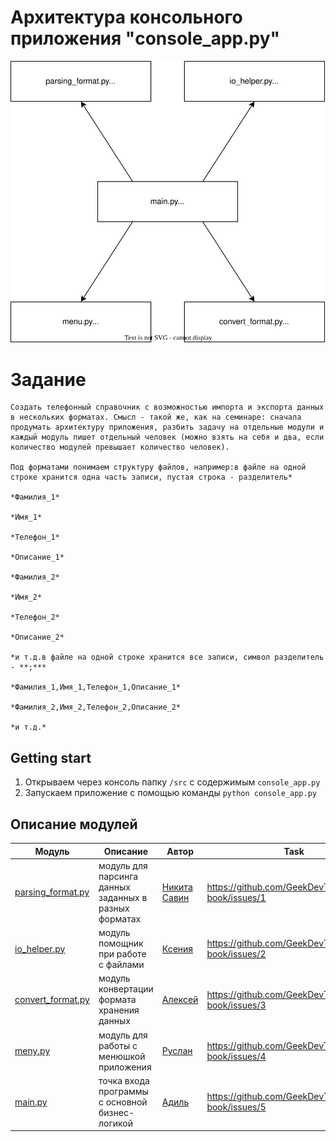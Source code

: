 # Архитектура консольного приложения "console_app.py"

![Architecture](Architecture.drawio.svg#center)

# Задание
    Создать телефонный справочник с возможностью импорта и экспорта данных в нескольких форматах. Смысл - такой же, как на семинаре: сначала продумать архитектуру приложения, разбить задачу на отдельные модули и каждый модуль пишет отдельный человек (можно взять на себя и два, если количество модулей превышает количество человек).

    Под форматами понимаем структуру файлов, например:в файле на одной строке хранится одна часть записи, пустая строка - разделитель*

    *Фамилия_1*

    *Имя_1*

    *Телефон_1*

    *Описание_1*

    *Фамилия_2*

    *Имя_2*

    *Телефон_2*

    *Описание_2*

    *и т.д.в файле на одной строке хранится все записи, символ разделитель - **;***

    *Фамилия_1,Имя_1,Телефон_1,Описание_1*

    *Фамилия_2,Имя_2,Телефон_2,Описание_2*

    *и т.д.*

## Getting start

1. Открываем через консоль папку `/src` с содержимым `console_app.py`
2. Запускаем приложение с помощью команды `python console_app.py` 

## Описание модулей
| Модуль                                                                                                   | Описание                                              | Автор        | Task                                               |
|----------------------------------------------------------------------------------------------------------|-------------------------------------------------------|--------------|----------------------------------------------------|
| [parsing_format.py](https://github.com/GeekDevTeam/phone-book/tree/master/src/private/parsing_format.py) | модуль для парсинга данных заданных в разных форматах | [Никита Савин](https://github.com/SavinNik89) | https://github.com/GeekDevTeam/phone-book/issues/1 |
| [io_helper.py](https://github.com/GeekDevTeam/phone-book/tree/master/src/utils/io_helper.py)             | модуль помощник при работе с файлами                  | [Ксения](https://github.com/xenia-t)       | https://github.com/GeekDevTeam/phone-book/issues/2 |
| [convert_format.py](https://github.com/GeekDevTeam/phone-book/tree/master/src/private/convert_format.py) | модуль конвертации формата хранения данных            | [Алексей](https://github.com/Alexey-Kokushkin)      | https://github.com/GeekDevTeam/phone-book/issues/3 |
| [meny.py](https://github.com/GeekDevTeam/phone-book/tree/master/src/apps/meny.py)                             | модуль для работы с менюшкой приложения               | [Руслан](https://github.com/Ruslan-Botyrov)       | https://github.com/GeekDevTeam/phone-book/issues/4 |
| [main.py](https://github.com/GeekDevTeam/phone-book/tree/master/src/apps/main.py)                             | точка входа программы с основной бизнес-логикой       | [Адиль](https://github.com/AdilBikeev)        | https://github.com/GeekDevTeam/phone-book/issues/5 |

